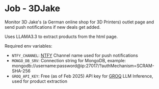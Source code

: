 # Job - 3DJake

Monitor 3D Jake's (a German online shop for 3D Printers) outlet page and send push notifications if new deals get added.

Uses LLAMA3.3 to extract products from the html page.

Required env variables:

- `NTFY_CHANNEL`: [NTFY](https://ntfy.sh/) Channel name used for push notifications
- `MONGO_DB_SRV`: Connection string for MongoDB, example: mongodb://username:password@ip:27017/?authMechanism=SCRAM-SHA-256
- `GROQ_API_KEY`: Free (as of Feb 2025) API key for [GROQ](https://groq.com/) LLM Inference, used for product extraction
